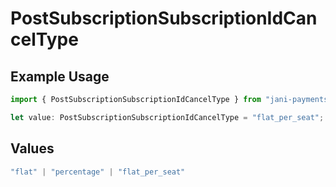 # PostSubscriptionSubscriptionIdCancelType

## Example Usage

```typescript
import { PostSubscriptionSubscriptionIdCancelType } from "jani-payments/models/operations";

let value: PostSubscriptionSubscriptionIdCancelType = "flat_per_seat";
```

## Values

```typescript
"flat" | "percentage" | "flat_per_seat"
```